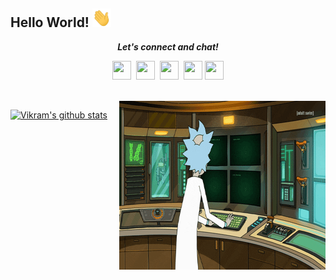 ## Hello World! <img src="https://github.com/jatin-pahuja/jatin-pahuja/blob/master/Hi.gif" width="30px" height="30px"></h2>

<p align="center">
  <i><b>Let's connect and chat!</b></i>

  <p align="center">
    <a href="https://twitter.com/bindashvikram" alt="Twitter"><img src="https://github.com/nitish-awasthi/nitish-awasthi/blob/master/twitter.png" height="30" width="30"></a>&nbsp;
    <a href="https://www.linkedin.com/in/vikram-kumar1/" alt="Linkedin"><img src="https://github.com/nitish-awasthi/nitish-awasthi/blob/master/174857.png" height="30" width="30"></a>&nbsp;
    <a href="https://www.instagram.com/bindash_vikram" alt="Instagram"><img src="https://image.similarpng.com/very-thumbnail/2020/05/Glossy-Instagram-logo-PNG.png" height="30" width="30"></a>&nbsp;
    <a href="mailto:vikramkumar8655@gmail.com" alt="Contact me"><img src="https://github.com/nitish-awasthi/nitish-awasthi/blob/master/gmail-512.webp" height="30" width="30"></a>
    <a href="https://www.youtube.com/channel/UCMyhDUmlHrt9ZirR7WvJKhA" alt="YouTube"><img src="https://pnggrid.com/wp-content/uploads/2021/05/YouTube-logo-PNG-HD-1024x928.png" height="30" width="30"></a>
  </p>    
</p>
<br />
<img align="right" height=270 width=330 alt="GIF" src="https://github.com/darshan-jain/darshan-jain/blob/master/rick.gif" />

[![Vikram's github stats](https://github-readme-stats.vercel.app/api?username=lea-dtech&show_icons=true)](https://github.com/lea-dtech)

